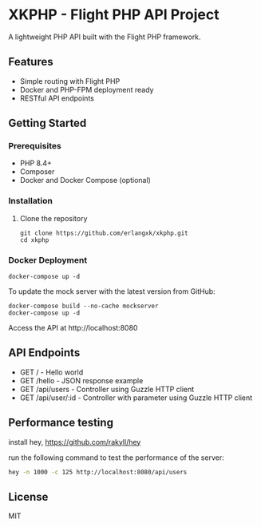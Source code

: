 # XKPHP - Flight PHP API Project

A lightweight PHP API built with the Flight PHP framework.

## Features

- Simple routing with Flight PHP
- Docker and PHP-FPM deployment ready
- RESTful API endpoints

## Getting Started

### Prerequisites

- PHP 8.4+
- Composer
- Docker and Docker Compose (optional)

### Installation

1. Clone the repository
   ```
   git clone https://github.com/erlangxk/xkphp.git
   cd xkphp
   ```

### Docker Deployment

```
docker-compose up -d
```

To update the mock server with the latest version from GitHub:
```
docker-compose build --no-cache mockserver
docker-compose up -d
```

Access the API at http://localhost:8080

## API Endpoints

- GET / - Hello world
- GET /hello - JSON response example
- GET /api/users - Controller using Guzzle HTTP client
- GET /api/user/:id - Controller with parameter using Guzzle HTTP client

## Performance testing

install hey, https://github.com/rakyll/hey

run the following command to test the performance of the server:

```bash
hey -n 1000 -c 125 http://localhost:8080/api/users
```

## License

MIT
